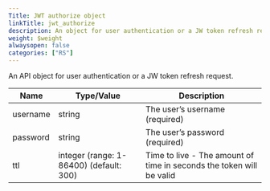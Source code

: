 ```yaml
---
Title: JWT authorize object
linkTitle: jwt_authorize
description: An object for user authentication or a JW token refresh request
weight: $weight
alwaysopen: false
categories: ["RS"]
---
```


An API object for user authentication or a JW token refresh request.

| Name | Type/Value | Description |
|------|------------|-------------|
| username  | string | The user’s username (required) |
| password  | string  | The user’s password (required) |
| ttl       | integer (range: 1-86400) (default: 300) | Time to live - The amount of time in seconds the token will be valid |
